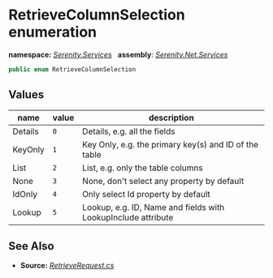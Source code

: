 # RetrieveColumnSelection enumeration
**namespace:** *[Serenity.Services](../README.md#serenity.services-namespace)*   **assembly**: *[Serenity.Net.Services](../README.md)*

```csharp
public enum RetrieveColumnSelection
```

## Values

| name | value | description |
| --- | --- | --- |
| Details | `0` | Details, e.g. all the fields |
| KeyOnly | `1` | Key Only, e.g. the primary key(s) and ID of the table |
| List | `2` | List, e.g. only the table columns |
| None | `3` | None, don't select any property by default |
| IdOnly | `4` | Only select Id property by default |
| Lookup | `5` | Lookup, e.g. ID, Name and fields with LookupInclude attribute |

## See Also

* **Source:** *[RetrieveRequest.cs](https://github.com/serenity-is/Serenity/blob/master/src/Serenity.Net.Services/Models/RetrieveRequest.cs)*